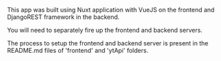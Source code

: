 This app was built using Nuxt application with VueJS on the frontend and DjangoREST framework in the backend.

You will need to separately fire up the frontend and backend servers.

The process to setup the frontend and backend server is present in the README.md files of 'frontend' and 'ytApi' folders.